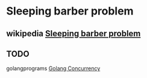 # Sleeping barber problem

## wikipedia [Sleeping barber problem](https://en.wikipedia.org/wiki/Sleeping_barber_problem)

## TODO

golangprograms [Golang Concurrency](https://www.golangprograms.com/go-language/concurrency.html)


